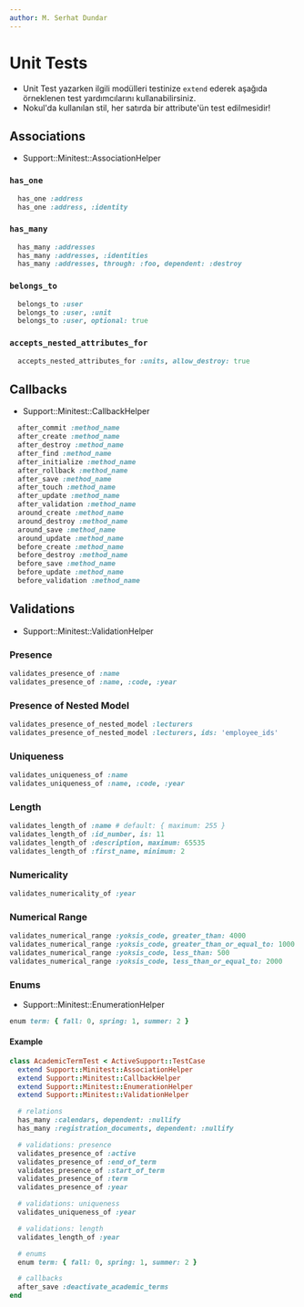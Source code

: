 ```yaml
---
author: M. Serhat Dundar
---
```


Unit Tests
==========

- Unit Test yazarken ilgili modülleri testinize `extend` ederek aşağıda örneklenen test yardımcılarını
  kullanabilirsiniz.
- Nokul'da kullanılan stil, her satırda bir attribute'ün test edilmesidir!

Associations
------------

- Support::Minitest::AssociationHelper

### `has_one`

```ruby
  has_one :address
  has_one :address, :identity
```

### `has_many`

```ruby
  has_many :addresses
  has_many :addresses, :identities
  has_many :addresses, through: :foo, dependent: :destroy
```

### `belongs_to`

```ruby
  belongs_to :user
  belongs_to :user, :unit
  belongs_to :user, optional: true
```

### `accepts_nested_attributes_for`

```ruby
  accepts_nested_attributes_for :units, allow_destroy: true
```

Callbacks
---------

- Support::Minitest::CallbackHelper

```ruby
  after_commit :method_name
  after_create :method_name
  after_destroy :method_name
  after_find :method_name
  after_initialize :method_name
  after_rollback :method_name
  after_save :method_name
  after_touch :method_name
  after_update :method_name
  after_validation :method_name
  around_create :method_name
  around_destroy :method_name
  around_save :method_name
  around_update :method_name
  before_create :method_name
  before_destroy :method_name
  before_save :method_name
  before_update :method_name
  before_validation :method_name
```

Validations
-----------

- Support::Minitest::ValidationHelper

### Presence

```ruby
validates_presence_of :name
validates_presence_of :name, :code, :year
```

### Presence of Nested Model

```ruby
validates_presence_of_nested_model :lecturers
validates_presence_of_nested_model :lecturers, ids: 'employee_ids'
```

### Uniqueness

```ruby
validates_uniqueness_of :name
validates_uniqueness_of :name, :code, :year
```

### Length

```ruby
validates_length_of :name # default: { maximum: 255 }
validates_length_of :id_number, is: 11
validates_length_of :description, maximum: 65535
validates_length_of :first_name, minimum: 2
```

### Numericality

```ruby
validates_numericality_of :year
```

### Numerical Range

```ruby
validates_numerical_range :yoksis_code, greater_than: 4000
validates_numerical_range :yoksis_code, greater_than_or_equal_to: 1000
validates_numerical_range :yoksis_code, less_than: 500
validates_numerical_range :yoksis_code, less_than_or_equal_to: 2000

```

### Enums

- Support::Minitest::EnumerationHelper

```ruby
enum term: { fall: 0, spring: 1, summer: 2 }
```

#### Example

```ruby
class AcademicTermTest < ActiveSupport::TestCase
  extend Support::Minitest::AssociationHelper
  extend Support::Minitest::CallbackHelper
  extend Support::Minitest::EnumerationHelper
  extend Support::Minitest::ValidationHelper

  # relations
  has_many :calendars, dependent: :nullify
  has_many :registration_documents, dependent: :nullify

  # validations: presence
  validates_presence_of :active
  validates_presence_of :end_of_term
  validates_presence_of :start_of_term
  validates_presence_of :term
  validates_presence_of :year

  # validations: uniqueness
  validates_uniqueness_of :year

  # validations: length
  validates_length_of :year

  # enums
  enum term: { fall: 0, spring: 1, summer: 2 }

  # callbacks
  after_save :deactivate_academic_terms
end
```
